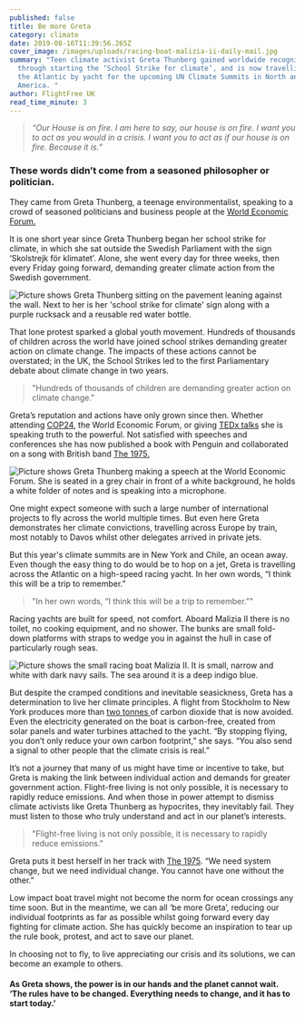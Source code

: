 ```yaml
---
published: false
title: Be more Greta
category: climate
date: 2019-08-16T11:39:56.265Z
cover_image: /images/uploads/racing-boat-malizia-ii-daily-mail.jpg
summary: "Teen climate activist Greta Thunberg gained worldwide recognition
  through starting the ‘School Strike for climate’, and is now travelling across
  the Atlantic by yacht for the upcoming UN Climate Summits in North and South
  America. "
author: FlightFree UK
read_time_minute: 3
---
```

> *“Our House is on fire. I am here to say, our house is on fire. I want you to act as you would in a crisis. I want you to act as if our house is on fire. Because it is.”* 

### These words didn’t come from a seasoned philosopher or politician.

They came from Greta Thunberg, a teenage environmentalist, speaking to a crowd of seasoned politicians and business people at the [World Economic Forum. ](https://www.youtube.com/watch?v=M7dVF9xylaw)

It is one short year since Greta Thunberg began her school strike for climate, in which she sat outside the Swedish Parliament with the sign ‘Skolstrejk för klimatet’. Alone, she went every day for three weeks, then every Friday going forward, demanding greater climate action from the Swedish government. 

![Picture shows Greta Thunberg sitting on the pavement leaning against the wall. Next to her is her 'school strike for climate' sign along with a purple rucksack and a reusable red water bottle. ](/images/uploads/greta-thunberg_1.jpg "Greta Thunberg sits outside the Swedish parliament, on her ‘school strike for climate (Source: CULTBIZZTECH)   ")

That lone protest sparked a global youth movement. Hundreds of thousands of children across the world have joined school strikes demanding greater action on climate change. The impacts of these actions cannot be overstated; in the UK, the School Strikes led to the first Parliamentary debate about climate change in two years. 

> "Hundreds of thousands of children are demanding greater action on climate change."

Greta’s reputation and actions have only grown since then. Whether attending [COP24](https://www.youtube.com/watch?v=VFkQSGyeCWg), the World Economic Forum, or giving [TEDx talks](https://www.youtube.com/watch?v=EAmmUIEsN9A) she is speaking truth to the powerful. Not satisfied with speeches and conferences she has now published a book with Penguin and collaborated on a song with British band [The 1975. ](https://www.youtube.com/watch?v=_5z7k9ruxlU)

![Picture shows Greta Thunberg making a speech at the World Economic Forum. She is seated in a grey chair in front of a white background, he holds a white folder of notes and is speaking into a microphone. ](/images/uploads/capradio-greta-thunberg-world-economic-forum.jpg "Thunberg speaking at the World Economic Forum (Source: capradio)")

One might expect someone with such a large number of international projects to fly across the world multiple times. But even here Greta demonstrates her climate convictions, travelling across Europe by train, most notably to Davos whilst other delegates arrived in private jets. 

But this year's climate summits are in New York and Chile, an ocean away. Even though the easy thing to do would be to hop on a jet, Greta is travelling across the Atlantic on a high-speed racing yacht. In her own words, “I think this will be a trip to remember.” 

> "In her own words, “I think this will be a trip to remember.”"

Racing yachts are built for speed, not comfort. Aboard Malizia II there is no toilet, no cooking equipment, and no shower. The bunks are small fold-down platforms with straps to wedge you in against the hull in case of particularly rough seas. 

![Picture shows the small racing boat Malizia II. It is small, narrow and white with dark navy sails. The sea around it is a deep indigo blue. ](/images/uploads/racing-boat-malizia-ii-daily-mail.jpg "The racing boat Malizia II (Source: Daily Mail)   ")

But despite the cramped conditions and inevitable seasickness, Greta has a determination to live her climate principles. A flight from Stockholm to New York produces more than [two tonnes ](http://flightemissionmap.org/)of carbon dioxide that is now avoided. Even the electricity generated on the boat is carbon-free, created from solar panels and water turbines attached to the yacht. “By stopping flying, you don’t only reduce your own carbon footprint,” she says. “You also send a signal to other people that the climate crisis is real.”

It’s not a journey that many of us might have time or incentive to take, but Greta is making the link between individual action and demands for greater government action. Flight-free living is not only possible, it is necessary to rapidly reduce emissions. And when those in power attempt to dismiss climate activists like Greta Thunberg as hypocrites, they inevitably fail. They must listen to those who truly understand and act in our planet’s interests.

> "Flight-free living is not only possible, it is necessary to rapidly reduce emissions."

Greta puts it best herself in her track with [The 1975](https://www.youtube.com/watch?v=_5z7k9ruxlU). “We need system change, but we need individual change. You cannot have one without the other.”

Low impact boat travel might not become the norm for ocean crossings any time soon. But in the meantime, we can all ‘be more Greta’, reducing our individual footprints as far as possible whilst going forward every day fighting for climate action. She has quickly become an inspiration to tear up the rule book, protest, and act to save our planet. 

In choosing not to fly, to live appreciating our crisis and its solutions, we can become an example to others.

#### As Greta shows, the power is in our hands and the planet cannot wait. ‘The rules have to be changed. Everything needs to change, and it has to start today.’